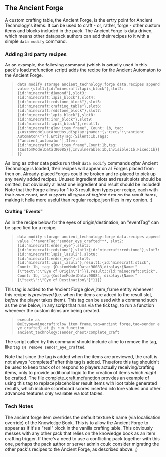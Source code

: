 ## The Ancient Forge

A custom crafting table, the Ancient Forge, is the entry point for Ancient Technology's items. It can be used to craft - or, rather, forge - other custom items and blocks included in the pack. The Ancient Forge is data driven, which means other data pack authors can add their recipes to it with a simple `data modify` command. 

### Adding 3rd party recipes
As an example, the following command (which is actually used in this pack's load.mcfunction script) adds the recipe for the Ancient Automaton to the Ancient Forge.

> `data modify storage ancient_technology:forge data.recipes append value {slot1:{id:"minecraft:lapis_block"},slot2:{id:"minecraft:diamond"},slot3:{id:"minecraft:lapis_block"},slot4:{id:"minecraft:redstone_block"},slot5:{id:"minecraft:crafting_table"},slot6:{id:"minecraft:redstone_block"},slot7:{id:"minecraft:lapis_block"},slot8:{id:"minecraft:iron_block"},slot9:{id:"minecraft:lapis_block"},result1:{id:"minecraft:glow_item_frame", Count: 1b, tag:{CustomModelData:80085,display:{Name:"{\"text\":\"Ancient Automaton\"}"},EntityTag:{Silent:1b,Tags:["ancient_automaton"],Item:{id:"minecraft:glow_item_frame",Count:1b,tag:{CustomModelData:80085}},Invulnerable:1b,Invisible:1b,Fixed:1b}}}}`

As long as other data packs run their `data modify` commands _after_ Ancient Technology is loaded, their recipes will appear on all Forges placed from then on. Already-placed Forges could be broken and re-placed to pick up any newly added recipes. Unused ingredient slots and result slots should be omitted, but obviously at least one ingredient and result should be included! Note that the Forge allows for 1 to 3 result item types per recipe, each with their own count, and supports all types of tag/nbt data on the result items, making it hella more useful than regular recipe.json files in my opnion. :)

#### Crafting "Events"
As in the recipe below for the eyes of origin/destination, an "eventTag" can be specified for a recipe.

> `data modify storage ancient_technology:forge data.recipes append value {**eventTag:"sender_eye_crafted"**, slot2:{id:"minecraft:ender_eye"},slot3:{id:"minecraft:redstone"},slot1:{id:"minecraft:redstone"},slot7:{id:"minecraft:lapis_lazuli"},slot8:{id:"minecraft:ender_eye"},slot9:{id:"minecraft:lapis_lazuli"},result1:{id:"minecraft:stick", Count: 1b, tag: {CustomModelData:90083,display:{Name:"{\"text\":\"Eye of Origin\"}"}}},result3:{id:"minecraft:stick", Count: 1b, tag:{CustomModelData:90084, display:{Name:"{\"text\":\"Eye of Destination\"}"}}}}`

This tag is added to the Ancient Forge glow_item_frame entity whenever this recipe is _previewed_ (i.e. when the items are added to the result slot, _before_ the player takes them). This tag can be used with a command such as the one below, in any script that runs via the tick tag, to run a function whenever the custom items are being created.

> `execute as @e[type=minecraft:glow_item_frame,tag=ancient_forge,tag=sender_eye_crafted] at @s run function ancient_technology:sender_chest/complete_craft`

The script called by this command should include a line to remove the tag, like `tag @s remove sender_eye_crafted`.

Note that since the tag is added when the items are previewed, the craft is not always "completed" after this tag is added. Therefore this tag shouldn't be used to keep track of or respond to players actually receiving/crafting items, only to provide additional logic to the creation of items which _might_ be crafted. The file [complete_craft.mcfunction]("data%20packs/Ancient%20Technology/data/ancient_technology/functions/sender_chest/complete_craft.mcfunction") provides an example of using this tag to replace placeholder result items with loot table generated results, which include scoreboard scores inserted into lore values and other advanced features only available via loot tables.

### Tech Notes
The ancient forge item overrides the default texture & name (via localisation override) of the Knowledge Book. This is to allow the Ancient Forge to appear as if it's a "real" block in the vanilla crafting table. This obviously messes with any other pack that relies on the knowledge book as an item crafting trigger. If there's a need to use a conflicting pack together with this one, perhaps the pack author or server admin could consider migrating the other pack's recipes to the Ancient Forge, as described above. ;)
